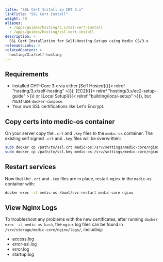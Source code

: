 ```yaml
---
title: "SSL Cert Install in CHT 3.x"
linkTitle: "SSL Cert Install"
weight: 40
aliases:
  - /apps/guides/hosting/3.x/ssl-cert-install
  - /apps/guides/hosting/ssl-cert-install
description: >
  SSL Cert Installation for Self-Hosting Setups using Medic OS/3.x
relevantLinks: > 
relatedContent: >
  hosting/3.x/self-hosting
---
```



## Requirements
- Installed CHT-Core 3.x via either [Self Hosted]({{< relref "hosting/3.x/self-hosting" >}}), [EC2]({{< relref "hosting/3.x/ec2-setup-guide" >}}) or [Local Setup]({{< relref "building/local-setup" >}}), but must use `docker-compose`.
- Your own SSL certifications like Let's Encrypt.

## Copy certs into medic-os container

On your server  copy the `.crt` and `.key` files to the `medic-os` container. The existing self signed `.crt` and `.key` files will be overwritten:

```bash
sudo docker cp /path/to/ssl.crt medic-os:/srv/settings/medic-core/nginx/private/default.crt
sudo docker cp /path/to/ssl.key medic-os:/srv/settings/medic-core/nginx/private/default.key
```

## Restart services

Now that the `.crt` and `.key` files are in place, restart `nginx` in the `medic-os` container with:

```bash
docker exec -it medic-os /boot/svc-restart medic-core nginx 
```

## View Nginx Logs

To troubleshoot any problems with the new certificates, after running `docker exec -it medic-os bash`, the `nginx` log files can be found in `/srv/storage/medic-core/nginx/logs/`, including:
* access.log 
* error-ssl.log 
* error.log 
* startup.log
